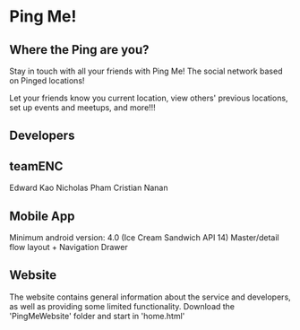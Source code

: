 Ping Me!
======
Where the Ping are you?
------------------------

Stay in touch with all your friends with Ping Me! The social network based on Pinged locations! 

Let your friends know you current location, view others' previous locations, set up events and meetups, and more!!!

Developers
-----------
teamENC
--------
Edward Kao
Nicholas Pham
Cristian Nanan

Mobile App
-----------
Minimum android version: 4.0 (Ice Cream Sandwich API 14)
Master/detail flow layout + Navigation Drawer

Website
--------

The website contains general information about the service and developers, as well as providing some limited functionality. Download the 'PingMeWebsite' folder and start in 'home.html'
